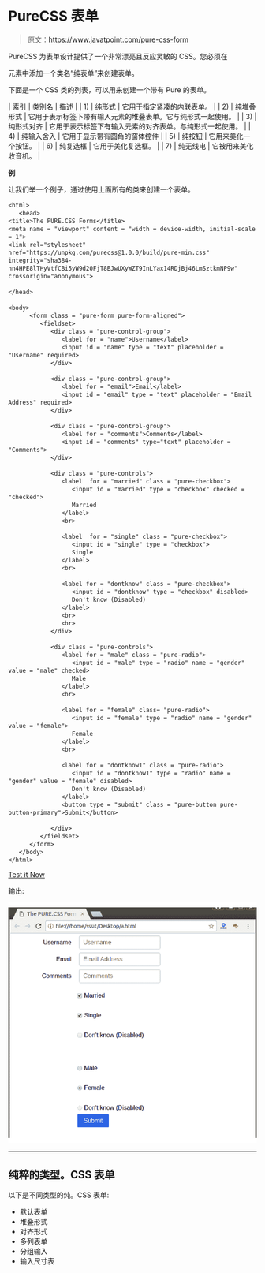 # PureCSS 表单

> 原文：<https://www.javatpoint.com/pure-css-form>

PureCSS 为表单设计提供了一个非常漂亮且反应灵敏的 CSS。您必须在

<form>元素中添加一个类名“纯表单”来创建表单。</form>

下面是一个 CSS 类的列表，可以用来创建一个带有 Pure 的表单。

| 索引 | 类别名 | 描述 |
| 1) | 纯形式 | 它用于指定紧凑的内联表单。 |
| 2) | 纯堆叠形式 | 它用于表示标签下带有输入元素的堆叠表单。它与纯形式一起使用。 |
| 3) | 纯形式对齐 | 它用于表示标签下有输入元素的对齐表单。与纯形式一起使用。 |
| 4) | 纯输入舍入 | 它用于显示带有圆角的窗体控件 |
| 5) | 纯按钮 | 它用来美化一个按钮。 |
| 6) | 纯复选框 | 它用于美化复选框。 |
| 7) | 纯无线电 | 它被用来美化收音机。 |

**例**

让我们举一个例子，通过使用上面所有的类来创建一个表单。

```
<html>
   <head>
<title>The PURE.CSS Forms</title>
<meta name = "viewport" content = "width = device-width, initial-scale = 1">
<link rel="stylesheet" 
href="https://unpkg.com/purecss@1.0.0/build/pure-min.css" 
integrity="sha384-nn4HPE8lTHyVtfCBi5yW9d20FjT8BJwUXyWZT9InLYax14RDjBj46LmSztkmNP9w" 
crossorigin="anonymous">

</head>

<body>
      <form class = "pure-form pure-form-aligned">
         <fieldset>
            <div class = "pure-control-group">      
               <label for = "name">Username</label>
               <input id = "name" type = "text" placeholder = "Username" required>
            </div>

            <div class = "pure-control-group">
               <label for = "email">Email</label>
               <input id = "email" type = "text" placeholder = "Email Address" required>       
            </div>

            <div class = "pure-control-group">   
               <label for = "comments">Comments</label>
               <input id = "comments" type="text" placeholder = "Comments">       
            </div>

            <div class = "pure-controls">
               <label  for = "married" class = "pure-checkbox">
                  <input id = "married" type = "checkbox" checked = "checked">
                  Married
               </label>
               <br>

               <label  for = "single" class = "pure-checkbox">
                  <input id = "single" type = "checkbox">
                  Single
               </label>
               <br>

               <label for = "dontknow" class = "pure-checkbox">
                  <input id = "dontknow" type = "checkbox" disabled>
                  Don't know (Disabled)
               </label>               
               <br>
               <br>
            </div>

            <div class = "pure-controls">
               <label for = "male" class = "pure-radio">
                  <input id = "male" type = "radio" name = "gender" value = "male" checked>
                  Male
               </label>
               <br>

               <label for = "female" class= "pure-radio">
                  <input id = "female" type = "radio" name = "gender" value = "female">
                  Female
               </label>
               <br>

               <label for = "dontknow1" class = "pure-radio">
                  <input id = "dontknow1" type = "radio" name = "gender" value = "female" disabled>
                  Don't know (Disabled)
               </label>
               <button type = "submit" class = "pure-button pure-button-primary">Submit</button>

            </div>
         </fieldset>
      </form>       
   </body>
</html>

```

[Test it Now](https://www.javatpoint.com/oprweb/test.jsp?filename=purecssforms1)

输出:

![PureCSS Forms 1](img/8f49d902699f0d3b68306b9d707f334b.png)

* * *

## 纯粹的类型。CSS 表单

以下是不同类型的纯。CSS 表单:

*   默认表单
*   堆叠形式
*   对齐形式
*   多列表单
*   分组输入
*   输入尺寸表